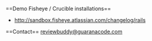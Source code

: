 ==Demo Fisheye / Crucible installations==
* http://sandbox.fisheye.atlassian.com/changelog/rails

==Contact==
reviewbuddy@guaranacode.com